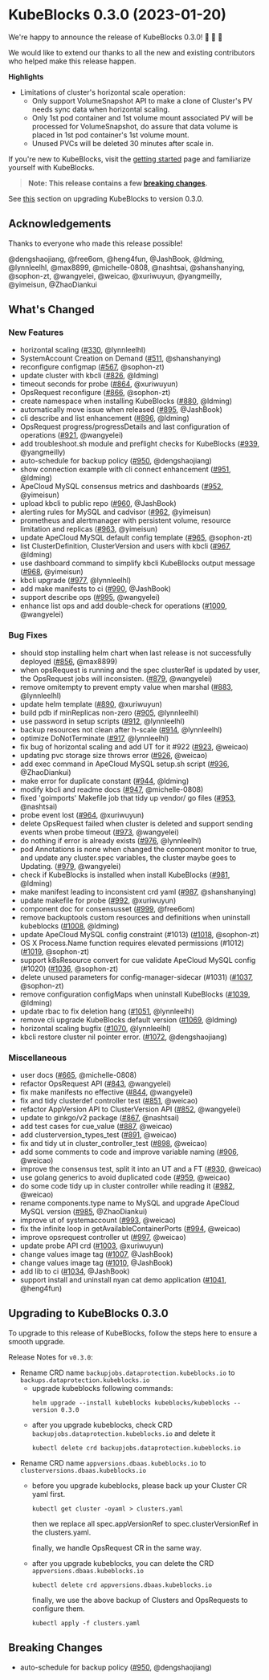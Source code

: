 # KubeBlocks 0.3.0 (2023-01-20)

We're happy to announce the release of KubeBlocks 0.3.0! 🚀 🎉 🎈

We would like to extend our thanks to all the new and existing contributors who helped make this release happen.

**Highlights**

  * Limitations of cluster's horizontal scale operation:
    * Only support VolumeSnapshot API to make a clone of Cluster's PV needs sync data when horizontal scaling.
    * Only 1st pod container and 1st volume mount associated PV will be processed for VolumeSnapshot, do assure that data volume is placed in 1st pod container's 1st volume mount.
    * Unused PVCs will be deleted 30 minutes after scale in.


If you're new to KubeBlocks, visit the [getting started](https://kubeblocks.io) page and
familiarize yourself with KubeBlocks.

> **Note: This release contains a few [breaking changes](#breaking-changes).**

See [this](#upgrading-to-kubeblocks-0.3.0) section on upgrading KubeBlocks to version 0.3.0.

## Acknowledgements

Thanks to everyone who made this release possible!

@dengshaojiang, @free6om, @heng4fun, @JashBook, @ldming, @lynnleelhl, @max8899, @michelle-0808, @nashtsai, @shanshanying, @sophon-zt, @wangyelei, @weicao, @xuriwuyun, @yangmeilly, @yimeisun, @ZhaoDiankui

## What's Changed

### New Features
-  horizontal scaling ([#330](https://github.com/apecloud/kubeblocks/pull/330), @lynnleelhl)
-  SystemAccount Creation on Demand  ([#511](https://github.com/apecloud/kubeblocks/pull/511), @shanshanying)
-  reconfigure configmap ([#567](https://github.com/apecloud/kubeblocks/pull/567), @sophon-zt)
-  update cluster with kbcli ([#826](https://github.com/apecloud/kubeblocks/pull/826), @ldming)
-  timeout seconds for probe ([#864](https://github.com/apecloud/kubeblocks/pull/864), @xuriwuyun)
-  OpsRequest reconfigure ([#866](https://github.com/apecloud/kubeblocks/pull/866), @sophon-zt)
-  create namespace when installing KubeBlocks ([#880](https://github.com/apecloud/kubeblocks/pull/880), @ldming)
-  automatically move issue when released ([#895](https://github.com/apecloud/kubeblocks/pull/895), @JashBook)
-  cli describe and list enhancement ([#896](https://github.com/apecloud/kubeblocks/pull/896), @ldming)
-  OpsRequest progress/progressDetails and last configuration of operations ([#921](https://github.com/apecloud/kubeblocks/pull/921), @wangyelei)
-  add troubleshoot.sh module and preflight checks for KubeBlocks ([#939](https://github.com/apecloud/kubeblocks/pull/939), @yangmeilly)
-  auto-schedule for backup policy ([#950](https://github.com/apecloud/kubeblocks/pull/950), @dengshaojiang)
-  show connection example with cli connect enhancement ([#951](https://github.com/apecloud/kubeblocks/pull/951), @ldming)
-  ApeCloud MySQL consensus metrics and dashboards ([#952](https://github.com/apecloud/kubeblocks/pull/952), @yimeisun)
-  upload kbcli to public repo ([#960](https://github.com/apecloud/kubeblocks/pull/960), @JashBook)
-  alerting rules for MySQL and cadvisor ([#962](https://github.com/apecloud/kubeblocks/pull/962), @yimeisun)
-  prometheus and alertmanager with persistent volume, resource limitation and replicas ([#963](https://github.com/apecloud/kubeblocks/pull/963), @yimeisun)
-  update ApeCloud MySQL default config template ([#965](https://github.com/apecloud/kubeblocks/pull/965), @sophon-zt)
-  list ClusterDefinition, ClusterVersion and users with kbcli ([#967](https://github.com/apecloud/kubeblocks/pull/967), @ldming)
-  use dashboard command to simplify kbcli KubeBlocks output message ([#968](https://github.com/apecloud/kubeblocks/pull/968), @yimeisun)
-  kbcli upgrade ([#977](https://github.com/apecloud/kubeblocks/pull/977), @lynnleelhl)
-  add make manifests to ci ([#990](https://github.com/apecloud/kubeblocks/pull/990), @JashBook)
-  support describe ops ([#995](https://github.com/apecloud/kubeblocks/pull/995), @wangyelei)
-  enhance list ops and add double-check for operations ([#1000](https://github.com/apecloud/kubeblocks/pull/1000), @wangyelei)

### Bug Fixes
-  should stop installing helm chart when last release is not successfully deployed ([#856](https://github.com/apecloud/kubeblocks/pull/856), @max8899)
-  when opsRequest is running and the spec clusterRef is updated by user, the OpsRequest jobs will inconsisten. ([#879](https://github.com/apecloud/kubeblocks/pull/879), @wangyelei)
-  remove omitempty to prevent empty value when marshal ([#883](https://github.com/apecloud/kubeblocks/pull/883), @lynnleelhl)
-  update helm template ([#890](https://github.com/apecloud/kubeblocks/pull/890), @xuriwuyun)
-  build pdb if minReplicas non-zero ([#905](https://github.com/apecloud/kubeblocks/pull/905), @lynnleelhl)
-  use password in setup scripts ([#912](https://github.com/apecloud/kubeblocks/pull/912), @lynnleelhl)
-  backup resources not clean after h-scale ([#914](https://github.com/apecloud/kubeblocks/pull/914), @lynnleelhl)
-  optimize DoNotTerminate ([#917](https://github.com/apecloud/kubeblocks/pull/917), @lynnleelhl)
-  fix bug of horizontal scaling and add UT for it  #922 ([#923](https://github.com/apecloud/kubeblocks/pull/923), @weicao)
-  updating pvc storage size throws error ([#926](https://github.com/apecloud/kubeblocks/pull/926), @weicao)
-  add exec command in ApeCloud MySQL setup.sh script ([#936](https://github.com/apecloud/kubeblocks/pull/936), @ZhaoDiankui)
-  make error for duplicate constant ([#944](https://github.com/apecloud/kubeblocks/pull/944), @ldming)
-  modify kbcli and readme docs ([#947](https://github.com/apecloud/kubeblocks/pull/947), @michelle-0808)
-  fixed 'goimports' Makefile job that tidy up vendor/ go files ([#953](https://github.com/apecloud/kubeblocks/pull/953), @nashtsai)
-  probe event lost ([#964](https://github.com/apecloud/kubeblocks/pull/964), @xuriwuyun)
-  delete OpsRequest failed when cluster is deleted and support sending events when probe timeout ([#973](https://github.com/apecloud/kubeblocks/pull/973), @wangyelei)
-  do nothing if error is already exists ([#976](https://github.com/apecloud/kubeblocks/pull/976), @lynnleelhl)
-  pod Annotations is none when changed the component monitor to true, and update any cluster.spec variables, the cluster maybe goes to Updating. ([#979](https://github.com/apecloud/kubeblocks/pull/979), @wangyelei)
-  check if KubeBlocks is installed when install KubeBlocks ([#981](https://github.com/apecloud/kubeblocks/pull/981), @ldming)
-  make manifest leading to inconsistent crd yaml ([#987](https://github.com/apecloud/kubeblocks/pull/987), @shanshanying)
-  update makefile for probe ([#992](https://github.com/apecloud/kubeblocks/pull/992), @xuriwuyun)
-  component doc for consensusset ([#999](https://github.com/apecloud/kubeblocks/pull/999), @free6om)
-  remove backuptools custom resources and definitions when uninstall kubeblocks ([#1008](https://github.com/apecloud/kubeblocks/pull/1008), @ldming)
-  update ApeCloud MySQL config constraint (#1013) ([#1018](https://github.com/apecloud/kubeblocks/pull/1018), @sophon-zt)
-  OS X Process.Name function requires elevated permissions (#1012) ([#1019](https://github.com/apecloud/kubeblocks/pull/1019), @sophon-zt)
-  support k8sResource convert for cue validate ApeCloud MySQL config (#1020) ([#1036](https://github.com/apecloud/kubeblocks/pull/1036), @sophon-zt)
-  delete unused parameters for config-manager-sidecar (#1031) ([#1037](https://github.com/apecloud/kubeblocks/pull/1037), @sophon-zt)
-  remove configuration configMaps when uninstall KubeBlocks ([#1039](https://github.com/apecloud/kubeblocks/pull/1039), @ldming)
-  update rbac to fix deletion hang ([#1051](https://github.com/apecloud/kubeblocks/pull/1051), @lynnleelhl)
-  remove cli upgrade KubeBlocks default version ([#1069](https://github.com/apecloud/kubeblocks/pull/1069), @ldming)
-  horizontal scaling bugfix ([#1070](https://github.com/apecloud/kubeblocks/pull/1070), @lynnleelhl)
-  kbcli restore cluster nil pointer error. ([#1072](https://github.com/apecloud/kubeblocks/pull/1072), @dengshaojiang)

### Miscellaneous
-  user docs ([#665](https://github.com/apecloud/kubeblocks/pull/665), @michelle-0808)
-  refactor OpsRequest API ([#843](https://github.com/apecloud/kubeblocks/pull/843), @wangyelei)
-  fix make manifests no effective ([#844](https://github.com/apecloud/kubeblocks/pull/844), @wangyelei)
-  fix and tidy clusterdef controller test ([#851](https://github.com/apecloud/kubeblocks/pull/851), @weicao)
-  refactor AppVersion API to ClusterVersion API ([#852](https://github.com/apecloud/kubeblocks/pull/852), @wangyelei)
-  update to ginkgo/v2 package ([#867](https://github.com/apecloud/kubeblocks/pull/867), @nashtsai)
-  add test cases for cue_value ([#887](https://github.com/apecloud/kubeblocks/pull/887), @weicao)
-  add clusterversion_types_test ([#891](https://github.com/apecloud/kubeblocks/pull/891), @weicao)
-  fix and tidy ut in cluster_controller_test ([#898](https://github.com/apecloud/kubeblocks/pull/898), @weicao)
-  add some comments to code and improve variable naming ([#906](https://github.com/apecloud/kubeblocks/pull/906), @weicao)
-  improve the consensus test, split it into an UT and a FT ([#930](https://github.com/apecloud/kubeblocks/pull/930), @weicao)
-  use golang generics to avoid duplicated code ([#959](https://github.com/apecloud/kubeblocks/pull/959), @weicao)
-  do some code tidy up in cluster controller while reading it ([#982](https://github.com/apecloud/kubeblocks/pull/982), @weicao)
-  rename components.type name to MySQL and upgrade ApeCloud MySQL version ([#985](https://github.com/apecloud/kubeblocks/pull/985), @ZhaoDiankui)
-  improve ut of systemaccount ([#993](https://github.com/apecloud/kubeblocks/pull/993), @weicao)
-  fix the infinite loop in getAvailableContainerPorts ([#994](https://github.com/apecloud/kubeblocks/pull/994), @weicao)
-  improve opsrequest controller ut ([#997](https://github.com/apecloud/kubeblocks/pull/997), @weicao)
-  update probe API crd ([#1003](https://github.com/apecloud/kubeblocks/pull/1003), @xuriwuyun)
-  change values image tag ([#1007](https://github.com/apecloud/kubeblocks/pull/1007), @JashBook)
-  change values image tag ([#1010](https://github.com/apecloud/kubeblocks/pull/1010), @JashBook)
-  add lib to ci ([#1034](https://github.com/apecloud/kubeblocks/pull/1034), @JashBook)
-  support install and uninstall nyan cat demo application ([#1041](https://github.com/apecloud/kubeblocks/pull/1041), @heng4fun)

## Upgrading to KubeBlocks 0.3.0

To upgrade to this release of KubeBlocks, follow the steps here to ensure a smooth upgrade.

Release Notes for `v0.3.0`:
- Rename CRD name `backupjobs.dataprotection.kubeblocks.io` 
to `backups.dataprotection.kubeblocks.io`
  - upgrade kubeblocks following commands:
      ```
      helm upgrade --install kubeblocks kubeblocks/kubeblocks --version 0.3.0
      ```
  - after you upgrade kubeblocks, check CRD `backupjobs.dataprotection.kubeblocks.io` and delete it
    ```
    kubectl delete crd backupjobs.dataprotection.kubeblocks.io
    ```
- Rename CRD name `appversions.dbaas.kubeblocks.io` to `clusterversions.dbaas.kubeblocks.io`
  - before you upgrade kubeblocks, please back up your Cluster CR yaml first.
    ```
    kubectl get cluster -oyaml > clusters.yaml
    ```
    then we replace all spec.appVersionRef to spec.clusterVersionRef in the clusters.yaml.
  
    finally, we handle OpsRequest CR in the same way.
  - after you upgrade kubeblocks, you can delete the CRD `appversions.dbaas.kubeblocks.io`
    ```
    kubectl delete crd appversions.dbaas.kubeblocks.io
    ```
    finally, we use the above backup of Clusters and OpsRequests to configure them.
    ```
    kubectl apply -f clusters.yaml
    ```
## Breaking Changes

-  auto-schedule for backup policy ([#950](https://github.com/apecloud/kubeblocks/pull/950), @dengshaojiang)
